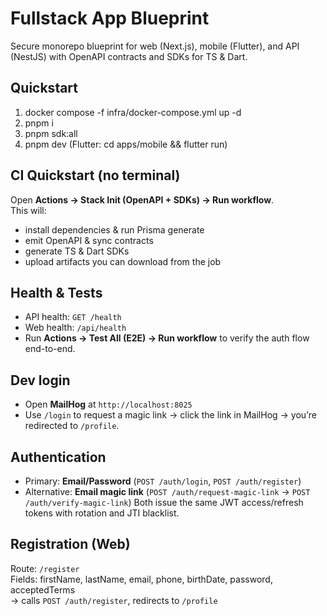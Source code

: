 # Fullstack App Blueprint
Secure monorepo blueprint for web (Next.js), mobile (Flutter), and API (NestJS) with OpenAPI contracts and SDKs for TS & Dart.

## Quickstart
1) docker compose -f infra/docker-compose.yml up -d
2) pnpm i
3) pnpm sdk:all
4) pnpm dev
(Flutter: cd apps/mobile && flutter run)

## CI Quickstart (no terminal)
Open **Actions → Stack Init (OpenAPI + SDKs) → Run workflow**.  
This will:
- install dependencies & run Prisma generate  
- emit OpenAPI & sync contracts  
- generate TS & Dart SDKs  
- upload artifacts you can download from the job

## Health & Tests
- API health: `GET /health`
- Web health: `/api/health`
- Run **Actions → Test All (E2E) → Run workflow** to verify the auth flow end-to-end.

## Dev login
- Open **MailHog** at `http://localhost:8025`
- Use `/login` to request a magic link → click the link in MailHog → you’re redirected to `/profile`.

## Authentication
- Primary: **Email/Password** (`POST /auth/login`, `POST /auth/register`)
- Alternative: **Email magic link** (`POST /auth/request-magic-link` → `POST /auth/verify-magic-link`)
Both issue the same JWT access/refresh tokens with rotation and JTI blacklist.

## Registration (Web)
Route: `/register`  
Fields: firstName, lastName, email, phone, birthDate, password, acceptedTerms  
→ calls `POST /auth/register`, redirects to `/profile`
